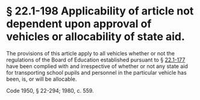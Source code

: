 # § 22.1-198 Applicability of article not dependent upon approval of vehicles or allocability of state aid.

<p>The provisions of this article apply to all vehicles whether or not the regulations of the Board of Education established pursuant to § <a href='http://law.lis.virginia.gov/vacode/22.1-177/'>22.1-177</a> have been complied with and irrespective of whether or not any state aid for transporting school pupils and personnel in the particular vehicle has been, is, or will be allocable.</p><p>Code 1950, § 22-294; 1980, c. 559.</p>